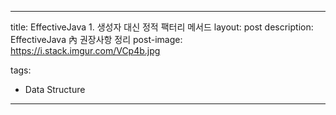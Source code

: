 ---

title: EffectiveJava 1. 생성자 대신 정적 팩터리 메서드
layout: post
description: EffectiveJava 內 권장사항 정리
post-image: https://i.stack.imgur.com/VCp4b.jpg

tags:
- Data Structure

---